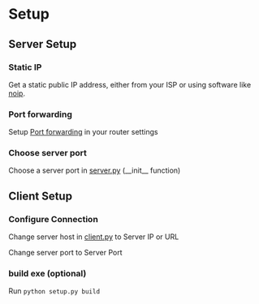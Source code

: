 # Setup  
  
## Server Setup  
  
### Static IP  
  
Get a static public IP address, either from your ISP or using software like [noip](https://www.noip.com/).  
  
### Port forwarding  
  
Setup [Port forwarding](https://en.wikipedia.org/wiki/Port_forwarding) in your router settings  
  
### Choose server port  
  
Choose a server port in [server.py](https://github.com/Y4hL/PyDoor/blob/master/server.py) (\_\_init\_\_ function)  
  
## Client Setup  
  
### Configure Connection  
  
Change server host in [client.py](https://github.com/Y4hL/PyDoor/blob/master/server.py) to Server IP or URL  
  
Change server port to Server Port  
  
### build exe (optional)  
  
Run `python setup.py build`  
  